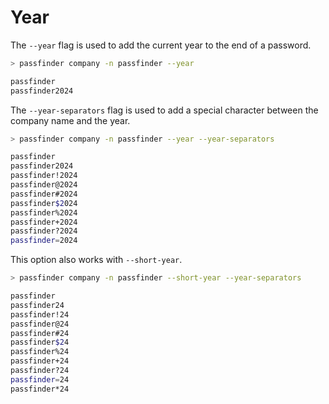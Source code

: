# Year

The `--year` flag is used to add the current year to the end of a password.

```bash
> passfinder company -n passfinder --year

passfinder
passfinder2024
```

The `--year-separators` flag is used to add a special character between the company name and the year.

```bash
> passfinder company -n passfinder --year --year-separators

passfinder
passfinder2024
passfinder!2024
passfinder@2024
passfinder#2024
passfinder$2024
passfinder%2024
passfinder+2024
passfinder?2024
passfinder=2024
```

This option also works with `--short-year`.

```bash
> passfinder company -n passfinder --short-year --year-separators

passfinder
passfinder24
passfinder!24
passfinder@24
passfinder#24
passfinder$24
passfinder%24
passfinder+24
passfinder?24
passfinder=24
passfinder*24
```